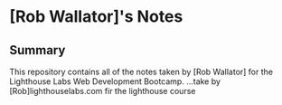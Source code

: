 # [Rob Wallator]'s Notes
## Summary 

This repository contains all of the notes taken by [Rob Wallator] for the Lighthouse Labs Web Development Bootcamp.
...take by [Rob]lighthouselabs.com fir the lighthouse course

